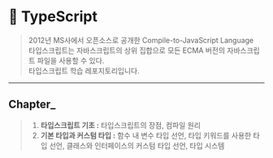 # 🔡 TypeScript
> 2012년 MS사에서 오픈소스로 공개한 Compile-to-JavaScript Language <br>
> 타입스크립트는 자바스크립트의 상위 집합으로 모든 ECMA 버전의 자바스크립트 파일을 사용할 수 있다. <br>
> 타입스크립트 학습 레포지토리입니다.
___
 ## Chapter_
> 1. __타입스크립트 기초 :__ 타입스크립트의 장점, 컴파일 원리
> 2. __기본 타입과 커스텀 타입 :__ 함수 내 변수 타입 선언, 타입 키워드를 사용한 타입 선언, 클래스와 인터페이스의 커스텀 타입 선언, 타입 시스템